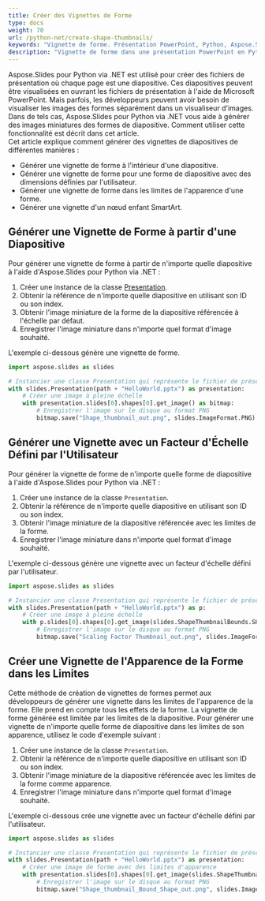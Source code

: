 ```yaml
---
title: Créer des Vignettes de Forme
type: docs
weight: 70
url: /python-net/create-shape-thumbnails/
keywords: "Vignette de forme. Présentation PowerPoint, Python, Aspose.Slides pour Python via .NET"
description: "Vignette de forme dans une présentation PowerPoint en Python"
---
```


Aspose.Slides pour Python via .NET est utilisé pour créer des fichiers de présentation où chaque page est une diapositive. Ces diapositives peuvent être visualisées en ouvrant les fichiers de présentation à l'aide de Microsoft PowerPoint. Mais parfois, les développeurs peuvent avoir besoin de visualiser les images des formes séparément dans un visualiseur d'images. Dans de tels cas, Aspose.Slides pour Python via .NET vous aide à générer des images miniatures des formes de diapositive. Comment utiliser cette fonctionnalité est décrit dans cet article.  
Cet article explique comment générer des vignettes de diapositives de différentes manières :

- Générer une vignette de forme à l'intérieur d'une diapositive.
- Générer une vignette de forme pour une forme de diapositive avec des dimensions définies par l'utilisateur.
- Générer une vignette de forme dans les limites de l'apparence d'une forme.
- Générer une vignette d'un nœud enfant SmartArt.

## **Générer une Vignette de Forme à partir d'une Diapositive**
Pour générer une vignette de forme à partir de n'importe quelle diapositive à l'aide d'Aspose.Slides pour Python via .NET :

1. Créer une instance de la classe [Presentation](https://reference.aspose.com/slides/python-net/aspose.slides/presentation/).
1. Obtenir la référence de n'importe quelle diapositive en utilisant son ID ou son index.
1. Obtenir l'image miniature de la forme de la diapositive référencée à l'échelle par défaut.
1. Enregistrer l'image miniature dans n'importe quel format d'image souhaité.

L'exemple ci-dessous génère une vignette de forme.

```py
import aspose.slides as slides

# Instancier une classe Presentation qui représente le fichier de présentation
with slides.Presentation(path + "HelloWorld.pptx") as presentation:
    # Créer une image à pleine échelle
    with presentation.slides[0].shapes[0].get_image() as bitmap:
        # Enregistrer l'image sur le disque au format PNG
        bitmap.save("Shape_thumbnail_out.png", slides.ImageFormat.PNG)
```


## **Générer une Vignette avec un Facteur d'Échelle Défini par l'Utilisateur**
Pour générer la vignette de forme de n'importe quelle forme de diapositive à l'aide d'Aspose.Slides pour Python via .NET :

1. Créer une instance de la classe `Presentation`.
1. Obtenir la référence de n'importe quelle diapositive en utilisant son ID ou son index.
1. Obtenir l'image miniature de la diapositive référencée avec les limites de la forme.
1. Enregistrer l'image miniature dans n'importe quel format d'image souhaité.

L'exemple ci-dessous génère une vignette avec un facteur d'échelle défini par l'utilisateur.

```py
import aspose.slides as slides

# Instancier une classe Presentation qui représente le fichier de présentation
with slides.Presentation(path + "HelloWorld.pptx") as p:
    # Créer une image à pleine échelle
    with p.slides[0].shapes[0].get_image(slides.ShapeThumbnailBounds.SHAPE, 1, 1) as bitmap:
        # Enregistrer l'image sur le disque au format PNG
        bitmap.save("Scaling Factor Thumbnail_out.png", slides.ImageFormat.PNG)
```


## **Créer une Vignette de l'Apparence de la Forme dans les Limites**
Cette méthode de création de vignettes de formes permet aux développeurs de générer une vignette dans les limites de l'apparence de la forme. Elle prend en compte tous les effets de la forme. La vignette de forme générée est limitée par les limites de la diapositive. Pour générer une vignette de n'importe quelle forme de diapositive dans les limites de son apparence, utilisez le code d'exemple suivant :

1. Créer une instance de la classe `Presentation`.
1. Obtenir la référence de n'importe quelle diapositive en utilisant son ID ou son index.
1. Obtenir l'image miniature de la diapositive référencée avec les limites de la forme comme apparence.
1. Enregistrer l'image miniature dans n'importe quel format d'image souhaité.

L'exemple ci-dessous crée une vignette avec un facteur d'échelle défini par l'utilisateur.

```py
import aspose.slides as slides

# Instancier une classe Presentation qui représente le fichier de présentation
with slides.Presentation(path + "HelloWorld.pptx") as presentation:
    # Créer une image de forme avec des limites d'apparence
    with presentation.slides[0].shapes[0].get_image(slides.ShapeThumbnailBounds.APPEARANCE, 1, 1) as bitmap:
        # Enregistrer l'image sur le disque au format PNG
        bitmap.save("Shape_thumbnail_Bound_Shape_out.png", slides.ImageFormat.PNG)
```